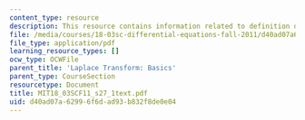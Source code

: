 ```yaml
---
content_type: resource
description: This resource contains information related to definition of laplace transform.
file: /media/courses/18-03sc-differential-equations-fall-2011/d40ad07a62996f6dad93b832f8de0e04_MIT18_03SCF11_s27_1text.pdf
file_type: application/pdf
learning_resource_types: []
ocw_type: OCWFile
parent_title: 'Laplace Transform: Basics'
parent_type: CourseSection
resourcetype: Document
title: MIT18_03SCF11_s27_1text.pdf
uid: d40ad07a-6299-6f6d-ad93-b832f8de0e04
---
```

